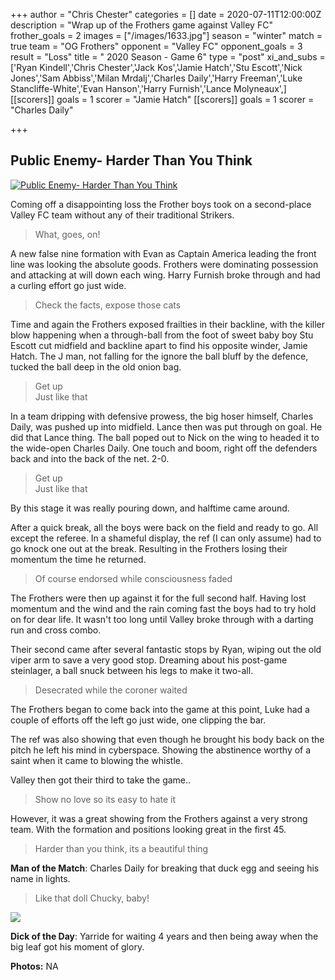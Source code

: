 +++
author = "Chris Chester"
categories = []
date = 2020-07-11T12:00:00Z
description = "Wrap up of the Frothers game against Valley FC"
frother_goals = 2
images = ["/images/1633.jpg"]
season = "winter"
match = true
team = "OG Frothers"
opponent = "Valley FC"
opponent_goals = 3
result = "Loss"
title = " 2020 Season - Game 6"
type = "post"
xi_and_subs = ['Ryan Kindell','Chris Chester','Jack Kos','Jamie Hatch','Stu Escott','Nick Jones','Sam Abbiss','Milan Mrdalj','Charles Daily','Harry Freeman','Luke Stancliffe-White','Evan Hanson','Harry Furnish','Lance Molyneaux',]
[[scorers]]
goals = 1
scorer = "Jamie Hatch"
[[scorers]]
goals = 1
scorer = "Charles Daily"

+++
## Public Enemy- Harder Than You Think

[![Public Enemy- Harder Than You Think](https://img.youtube.com/vi/L4EDy6wTOsg/0.jpg)](https://www.youtube.com/watch?v=L4EDy6wTOsg)

Coming off a disappointing loss the Frother boys took on a second-place Valley FC team without any of their traditional Strikers.

> What, goes, on!

A new false nine formation with Evan as Captain America leading the front line was looking the absolute goods. Frothers were dominating possession and attacking at will down each wing. Harry Furnish broke through and had a curling effort go just wide.

> Check the facts, expose those cats

Time and again the Frothers exposed frailties in their backline, with the killer blow happening when a through-ball from the foot of sweet baby boy Stu Escott cut midfield and backline apart to find his opposite winder, Jamie Hatch. The J man, not falling for the ignore the ball bluff by the defence, tucked the ball deep in the old onion bag.

> Get up  
> Just like that

In a team dripping with defensive prowess, the big hoser himself, Charles Daily, was pushed up into midfield. Lance then was put through on goal. He did that Lance thing. The ball poped out to Nick on the wing to headed it to the wide-open Charles Daily. One touch and boom, right off the defenders back and into the back of the net. 2-0.

> Get up  
> Just like that

By this stage it was really pouring down, and halftime came around.

After a quick break, all the boys were back on the field and ready to go. All except the referee. In a shameful display, the ref (I can only assume) had to go knock one out at the break. Resulting in the Frothers losing their momentum the time he returned.

> Of course endorsed while consciousness faded

The Frothers were then up against it for the full second half. Having lost momentum and the wind and the rain coming fast the boys had to try hold on for dear life. It wasn't too long until Valley broke through with a darting run and cross combo.

Their second came after several fantastic stops by Ryan, wiping out the old viper arm to save a very good stop. Dreaming about his post-game steinlager, a ball snuck between his legs to make it two-all.

> Desecrated while the coroner waited

The Frothers began to come back into the game at this point, Luke had a couple of efforts off the left go just wide, one clipping the bar.

The ref was also showing that even though he brought his body back on the pitch he left his mind in cyberspace. Showing the abstinence worthy of a saint when it came to blowing the whistle.

Valley then got their third to take the game..

> Show no love so its easy to hate it

However, it was a great showing from the Frothers against a very strong team. With the formation and positions looking great in the first 45.

> Harder than you think, its a beautiful thing

**Man of the Match**: Charles Daily for breaking that duck egg and seeing his name in lights.

> Like that doll Chucky, baby!

![](/images/img_20180811_184802.jpg)

**Dick of the Day**: Yarride for waiting 4 years and then being away when the big leaf got his moment of glory.

**Photos:** NA